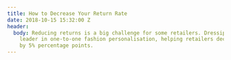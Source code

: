 ```yaml
---
title: How to Decrease Your Return Rate
date: 2018-10-15 15:32:00 Z
header:
  body: Reducing returns is a big challenge for some retailers. Dressipi is the global
    leader in one-to-one fashion personalisation, helping retailers decrease returns
    by 5% percentage points.
---
```



